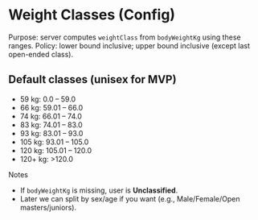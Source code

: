 ﻿# Weight Classes (Config)

Purpose: server computes `weightClass` from `bodyWeightKg` using these ranges.
Policy: lower bound inclusive; upper bound inclusive (except last open-ended class).

## Default classes (unisex for MVP)
- 59 kg:   0.0  – 59.0
- 66 kg:  59.01 – 66.0
- 74 kg:  66.01 – 74.0
- 83 kg:  74.01 – 83.0
- 93 kg:  83.01 – 93.0
- 105 kg: 93.01 – 105.0
- 120 kg: 105.01 – 120.0
- 120+ kg: >120.0

Notes
- If `bodyWeightKg` is missing, user is **Unclassified**.
- Later we can split by sex/age if you want (e.g., Male/Female/Open masters/juniors).
